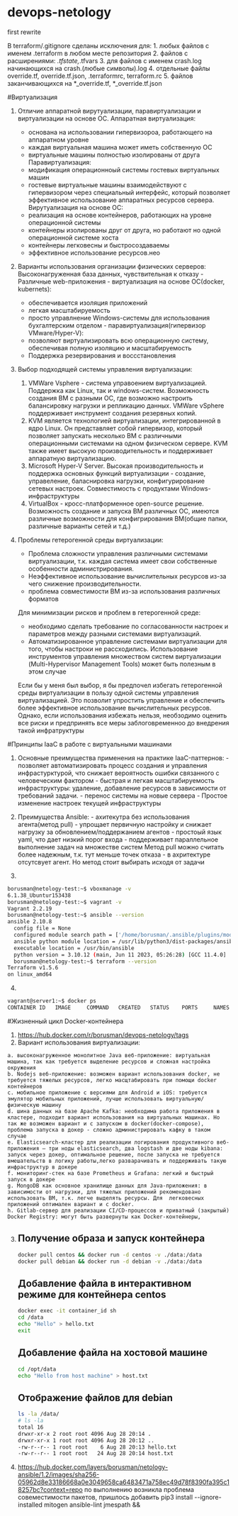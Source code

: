 # devops-netology
first rewrite

В terraform/.gitignore сделаны исключения для:
    1. любых файлов с именем .terraform в любом месте репозитория
    2. файлов с расширениями: *.tfstate,*.tfvars
    3. для файлов с именем crash.log начинающихся на crash.(любые символы).log
    4. отдельные файлы override.tf, override.tf.json, .terraformrc, terraform.rc
    5. файлов заканчивающихся на *_override.tf, *_override.tf.json

#Виртуализация
1. Отличие аппаратной вирутуализации, паравиртуализации и виртуализации на основе ОС.
    Аппаратная виртуализация:
      - основана на использовании гипервизороа, работающего на аппаратном уровне
      - каждая виртуальная машина может иметь собственную ОС
      - виртуальные машины полностью изолированы от друга
    Паравиртуализация:
      - модификация операционноый системы гостевых виртуальных машин
      - гостевые виртуальные машины взаимодействуют с гипервизором через специальный интерфейс, который позволяет эффективное использование аппаратных ресурсов сервера.
    Вирутуализация на основе ОС:
      - реализация на основе контейнеров, работающих на уровне операционной системы
      - контейнеры изолированы друг от друга, но работают но одной операционной системе хоста
      - контейнеры легковесны и быстросоздаваемы
      - эффективное использование ресурсов.нео

2. Варианты использования организации физических серверов:
    Высоконагруженная база данных, чувствительная к отказу - 
    Различные web-приложения - виртуализация на основе ОС(docker, kubernets):
      - обеспечивается изоляция приложений
      - легкая масштабируемость
      - просто управлнение
    Windows-системы для использования бухгалтерским отделом - паравиртуализация(гипервизор VMware/Hyper-V):
      - позволяют виртуализировать всю операционную систему, обеспечивая полную изоляцию и масштабируемость
      - Поддержка резервирования и воссстановления

3. Выбор подходящей системы управления виртуализации:
    1. VMWare Vsphere - система управоением виртуализацией. Поддержка как Linux, так и windows-систем. Возможность создания ВМ с разными ОС, где возможно настроить балансировку нагрузки и репликацию данных. VMWare vSphere поддерживает инструмент создания резервных копий.
    2. KVM является технологией виртуализации, интегрированной в ядро Linux. Он представляет собой гипервизор, который позволяет запускать несколько ВМ с различными операционными системами на одном физическом сервере. KVM также имеет высокую производительность и поддерживает аппаратную виртуализацию.
    3. Microsoft Hyper-V Server. Высокая производительность и поддержка основных функций виртуализации - создание, управеление, баласнировка нагрузки, конфигурирование сетевых настроек. Совместимость с продуктами Windows-инфраструктуры
    4. VirtualBox -  кросс-платформенное open-source решение. Возможность создание и запуска ВМ различных ОС, имеются различные возможности для конфигрирования ВМ(общие папки, различные варианты сетей и т.д.)

4. Проблемы гетерогенной среды виртуализации:
    - Проблема сложности управления различными системами виртуализации, т.к. каждая система  имеет свои собственные особенности администрирования.
    - Неэффективное использование вычислительных ресурсов из-за чего снижение производительности.
    - проблема совместимости ВМ из-за использования различных форматов

    Для минимизации рисков и проблем в гетерогенной среде:
     - необходимо сделать требование по согласованности настроек и параметров между разными системами виртуализаций. 
     - Автоматизированное управление системами виртуализации для того, чтобы настроки не рассходились. Использование инструментов управления множеством систем виртуализации (Multi-Hypervisor Management Tools) может быть полезным в этом случае
    
    Если бы у меня был выбор, я бы предпочел избегать гетерогенной среды виртуализации в пользу одной системы управления виртуализацией. Это позволит упростить управление и обеспечить более эффективное использование вычислительных ресурсов. Однако, если использования избежать нельзя, необзодимо оценить все риски и предпринять все меры заблоговременноо до внедрения такой инфратруктуры

#Принципы IaaC в работе с виртуальными машинами
  1. Основные преимущества применения на практике IaaC-паттернов:
    - позволяет автоматизировать процесс создания и управления инфрастурктурой, что снижает вероятность ошибки связанного с человеческим фактором
    - быстрая и легкая масштабируемость инфраструктуры: удаление, добавление ресурсов в зависимости от требований задачи.
    - перенос системы  на новые сервера
    - Простое изменение настроек текущей инфраструктуры
  
  2. Преимущества Ansible:
    - ахитекутра без использования агента(метод pull) - упрощает первичную настройку и снижает нагрузку за обновлением/поддержанием агентов
    - простоый язык yaml, что дает низкий порог входа
    - поддерживает параллельное выполнение задач на множестве систем
    Метод pull можно считать более надежным, т.к. тут меньше точек отказа - в ахритектуре отсутсвует агент. Но метод стоит выбирать исходя от задачи
  
  3. 
  ```sh
  borusman@netology-test:~$ vboxmanage -v
  6.1.38_Ubuntur153438
  borusman@netology-test:~$ vagrant -v
  Vagrant 2.2.19
  borusman@netology-test:~$ ansible --version
  ansible 2.10.8
    config file = None
    configured module search path = ['/home/borusman/.ansible/plugins/modules', '/usr/share/ansible/plugins/modules']
    ansible python module location = /usr/lib/python3/dist-packages/ansible
    executable location = /usr/bin/ansible
    python version = 3.10.12 (main, Jun 11 2023, 05:26:28) [GCC 11.4.0]
    borusman@netology-test:~$ terraform --version
  Terraform v1.5.6
  on linux_amd64
  ```
  4.
  ```sh
  vagrant@server1:~$ docker ps
CONTAINER ID   IMAGE     COMMAND   CREATED   STATUS    PORTS     NAMES
  ```
#Жизненный цикл Docker-контейнера 

  1. https://hub.docker.com/r/borusman/devops-netology/tags
  2. Вариант использования виртуализации:
  
    a. высоконагруженное монолитное Java веб-приложение: виртуальная машина, так как требуется выделение ресурсов и сложная настройка окружения
    b. Nodejs веб-приложение: возможен вариант использования docker, не требуется тяжелых ресурсов, легко масщтабировать при помощи docker контейнеров 
    c. мобильное приложение c версиями для Android и iOS: требуется эмулятор мобильных приложений, лучше использовать виртуальную/физическую машину
    d. шина данных на базе Apache Kafka: необходима работа приложения в кластере, подходит вариант использования на виртуальных машинах. Но так же возможен вариант и с запуском в docker(docker-compose), проблема запуска в докер - сложно администрировать кафку в таком случае
    e. Elasticsearch-кластер для реализации логирования продуктивного веб-приложения — три ноды elasticsearch, два logstash и две ноды kibana: запуск через докер, оптимальное решение, после запуска не требуется вмешательств в логику работы,легко разварачивать и поддерживать такую инфраструктур в докере
    f. мониторинг-стек на базе Prometheus и Grafana: легкий и быстрый запуск в докере
    g. MongoDB как основное хранилище данных для Java-приложения: в зависимости от нагрузки, для тяжелых приложений рекомендовано использовать ВМ, т.к. легче выделять ресурсы. Для  легковесных приложений оптимален вариант и с docker.
    h. Gitlab-сервер для реализации CI/CD-процессов и приватный (закрытый) Docker Registry: могут быть развернуты как Docker-контейнеры,

  3. 
      ## Получение образа и запуск контейнера
      ```sh
      docker pull centos && docker run -d centos -v ./data:/data
      docker pull debian && docker run -d debian -v ./data:/data
      ```
      ## Добавление файла в интерактивном режиме для контейнера centos
      ```sh
      docker exec -it container_id sh
      cd /data
      echo "Hello" > hello.txt
      exit
      ```
      ## Добавление файла на хостовой машине
      ```sh
      cd /opt/data
      echo "Hello from host machine" > host.txt
      ```
      ## Отображение файлов для debian
      ```sh
      ls -la /data/
      # ls -la
      total 16
      drwxr-xr-x 2 root root 4096 Aug 28 20:14 .
      drwxr-xr-x 1 root root 4096 Aug 28 20:12 ..
      -rw-r--r-- 1 root root    6 Aug 28 20:13 hello.txt
      -rw-r--r-- 1 root root   24 Aug 28 20:14 host.txt
      ```
4. https://hub.docker.com/layers/borusman/netology-ansible/1.2/images/sha256-05962d8e33186668a0e3049658ca6483471a758ec49d78f8390fa395c18257bc?context=repo
 по выполнению возникла проблема совеместимости пакетов, пришлось добавить  pip3 install --ignore-installed mitogen ansible-lint jmespath && 

